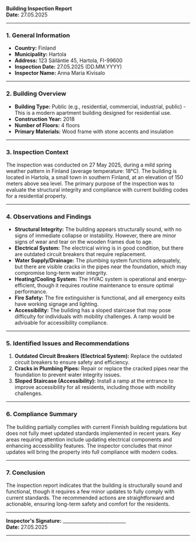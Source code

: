 

**Building Inspection Report**  
**Date:** 27.05.2025  

---

### **1. General Information**  
- **Country:** Finland  
- **Municipality:** Hartola  
- **Address:** 123 Säiläntie 45, Hartola, FI-99600  
- **Inspection Date:** 27.05.2025 (DD.MM.YYYY)  
- **Inspector Name:** Anna Maria Kivisalo  

---

### **2. Building Overview**  
- **Building Type:** Public (e.g., residential, commercial, industrial, public) - This is a modern apartment building designed for residential use.  
- **Construction Year:** 2018  
- **Number of Floors:** 4 floors  
- **Primary Materials:** Wood frame with stone accents and insulation  

---

### **3. Inspection Context**  
The inspection was conducted on 27 May 2025, during a mild spring weather pattern in Finland (average temperature: 18°C). The building is located in Hartola, a small town in southern Finland, at an elevation of 150 meters above sea level. The primary purpose of the inspection was to evaluate the structural integrity and compliance with current building codes for a residential property.

---

### **4. Observations and Findings**  
- **Structural Integrity:** The building appears structurally sound, with no signs of immediate collapse or instability. However, there are minor signs of wear and tear on the wooden frames due to age.  
- **Electrical System:** The electrical wiring is in good condition, but there are outdated circuit breakers that require replacement.  
- **Water Supply/Drainage:** The plumbing system functions adequately, but there are visible cracks in the pipes near the foundation, which may compromise long-term water integrity.  
- **Heating/Cooling System:** The HVAC system is operational and energy-efficient, though it requires routine maintenance to ensure optimal performance.  
- **Fire Safety:** The fire extinguisher is functional, and all emergency exits have working signage and lighting.  
- **Accessibility:** The building has a sloped staircase that may pose difficulty for individuals with mobility challenges. A ramp would be advisable for accessibility compliance.  

---

### **5. Identified Issues and Recommendations**  
1. **Outdated Circuit Breakers (Electrical System):** Replace the outdated circuit breakers to ensure safety and efficiency.  
2. **Cracks in Plumbing Pipes:** Repair or replace the cracked pipes near the foundation to prevent water integrity issues.  
3. **Sloped Staircase (Accessibility):** Install a ramp at the entrance to improve accessibility for all residents, including those with mobility challenges.  

---

### **6. Compliance Summary**  
The building partially complies with current Finnish building regulations but does not fully meet updated standards implemented in recent years. Key areas requiring attention include updating electrical components and enhancing accessibility features. The inspector concludes that minor updates will bring the property into full compliance with modern codes.

---

### **7. Conclusion**  
The inspection report indicates that the building is structurally sound and functional, though it requires a few minor updates to fully comply with current standards. The recommended actions are straightforward and actionable, ensuring long-term safety and comfort for the residents.  

---  
**Inspector's Signature:** ___________________________  
**Date:** 27.05.2025  

---